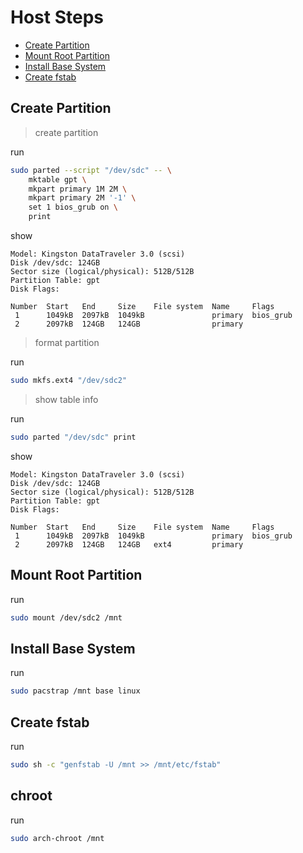 

# Host Steps

* [Create Partition](#create-partition)
* [Mount Root Partition](#mount-root-partition)
* [Install Base System](#install-base-system)
* [Create fstab](#create-fstab)


## Create Partition

> create partition

run

``` sh
sudo parted --script "/dev/sdc" -- \
	mktable gpt \
	mkpart primary 1M 2M \
	mkpart primary 2M '-1' \
	set 1 bios_grub on \
	print
```

show

```
Model: Kingston DataTraveler 3.0 (scsi)
Disk /dev/sdc: 124GB
Sector size (logical/physical): 512B/512B
Partition Table: gpt
Disk Flags:

Number  Start   End     Size    File system  Name     Flags
 1      1049kB  2097kB  1049kB               primary  bios_grub
 2      2097kB  124GB   124GB                primary
```

> format partition

run

``` sh
sudo mkfs.ext4 "/dev/sdc2"
```

> show table info

run

``` sh
sudo parted "/dev/sdc" print
```

show

```
Model: Kingston DataTraveler 3.0 (scsi)
Disk /dev/sdc: 124GB
Sector size (logical/physical): 512B/512B
Partition Table: gpt
Disk Flags:

Number  Start   End     Size    File system  Name     Flags
 1      1049kB  2097kB  1049kB               primary  bios_grub
 2      2097kB  124GB   124GB   ext4         primary
```


## Mount Root Partition

run

``` sh
sudo mount /dev/sdc2 /mnt
```


## Install Base System

run

``` sh
sudo pacstrap /mnt base linux
```


## Create fstab

run

``` sh
sudo sh -c "genfstab -U /mnt >> /mnt/etc/fstab"
```


## chroot

run

``` sh
sudo arch-chroot /mnt
```
